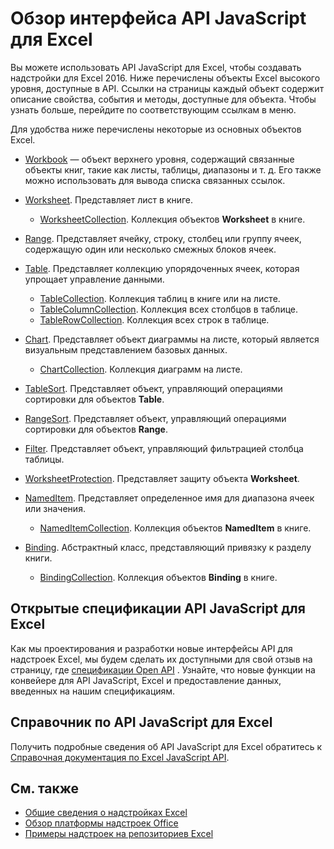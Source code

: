 # <a name="excel-javascript-api-overview"></a>Обзор интерфейса API JavaScript для Excel

Вы можете использовать API JavaScript для Excel, чтобы создавать надстройки для Excel 2016. Ниже перечислены объекты Excel высокого уровня, доступные в API. Ссылки на страницы каждый объект содержит описание свойства, события и методы, доступные для объекта. Чтобы узнать больше, перейдите по соответствующим ссылкам в меню.

Для удобства ниже перечислены некоторые из основных объектов Excel. 

- [Workbook](/javascript/api/excel/excel.workbook) — объект верхнего уровня, содержащий связанные объекты книг, такие как листы, таблицы, диапазоны и т. д. Его также можно использовать для вывода списка связанных ссылок.

- [Worksheet](/javascript/api/excel/excel.worksheet). Представляет лист в книге. 
    - [WorksheetCollection](/javascript/api/excel/excel.worksheetcollection). Коллекция объектов **Worksheet** в книге.

- [Range](/javascript/api/excel/excel.range). Представляет ячейку, строку, столбец или группу ячеек, содержащую один или несколько смежных блоков ячеек.

- [Table](/javascript/api/excel/excel.table). Представляет коллекцию упорядоченных ячеек, которая упрощает управление данными.
    - [TableCollection](/javascript/api/excel/excel.tablecollection). Коллекция таблиц в книге или на листе.
    - [TableColumnCollection](/javascript/api/excel/excel.tablecolumncollection). Коллекция всех столбцов в таблице.
    - [TableRowCollection](/javascript/api/excel/excel.tablerowcollection). Коллекция всех строк в таблице.

- [Chart](/javascript/api/excel/excel.chart). Представляет объект диаграммы на листе, который является визуальным представлением базовых данных.
    - [ChartCollection](/javascript/api/excel/excel.chartcollection). Коллекция диаграмм на листе.

- [TableSort](/javascript/api/excel/excel.tablesort). Представляет объект, управляющий операциями сортировки для объектов **Table**.

- [RangeSort](/javascript/api/excel/excel.rangesort). Представляет объект, управляющий операциями сортировки для объектов **Range**.

- [Filter](/javascript/api/excel/excel.filter). Представляет объект, управляющий фильтрацией столбца таблицы.

- [WorksheetProtection](/javascript/api/excel/excel.worksheetprotection). Представляет защиту объекта **Worksheet**.

- [NamedItem](/javascript/api/excel/excel.nameditem). Представляет определенное имя для диапазона ячеек или значения. 
    - [NamedItemCollection](/javascript/api/excel/excel.nameditemcollection). Коллекция объектов **NamedItem** в книге.

- [Binding](/javascript/api/excel/excel.binding). Абстрактный класс, представляющий привязку к разделу книги.
    - [BindingCollection](/javascript/api/excel/excel.bindingcollection). Коллекция объектов **Binding** в книге.

## <a name="excel-javascript-api-open-specifications"></a>Открытые спецификации API JavaScript для Excel

Как мы проектирования и разработки новые интерфейсы API для надстроек Excel, мы будем сделать их доступными для свой отзыв на страницу, где [спецификации Open API](../openspec.md) . Узнайте, что новые функции на конвейере для API JavaScript, Excel и предоставление данных, введенных на нашим спецификациям.

## <a name="excel-javascript-api-reference"></a>Справочник по API JavaScript для Excel

Получить подробные сведения об API JavaScript для Excel обратитесь к [Справочная документация по Excel JavaScript API](/javascript/api/excel).

## <a name="see-also"></a>См. также

- [Общие сведения о надстройках Excel](https://docs.microsoft.com/office/dev/add-ins/excel/excel-add-ins-overview)
- [Обзор платформы надстроек Office](https://docs.microsoft.com/office/dev/add-ins/overview/office-add-ins)
- [Примеры надстроек на репозиториев Excel](https://github.com/OfficeDev?utf8=%E2%9C%93&q=Excel)

